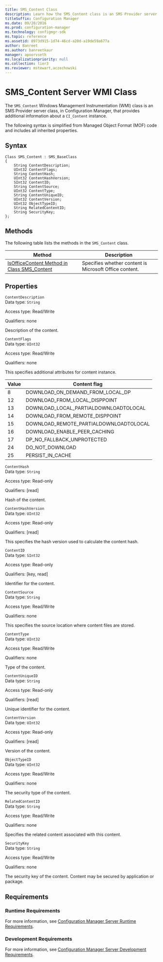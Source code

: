 ```yaml
---
title: SMS_Content Class
description: Learn how the SMS_Content class is an SMS Provider server class, in Configuration Manager, that provides additional information about a CI_Content instance.
titleSuffix: Configuration Manager
ms.date: 09/20/2016
ms.prod: configuration-manager
ms.technology: configmgr-sdk
ms.topic: reference
ms.assetid: 8973d915-1d74-46cd-a20d-a19de59a677a
author: Banreet
ms.author: banreetkaur
manager: apoorvseth
ms.localizationpriority: null
ms.collection: tier3
ms.reviewer: mstewart,aczechowski
---
```

# SMS_Content Server WMI Class
The `SMS_Content` Windows Management Instrumentation (WMI) class is an SMS Provider server class, in Configuration Manager, that provides additional information about a `CI_Content` instance.  

 The following syntax is simplified from Managed Object Format (MOF) code and includes all inherited properties.  

## Syntax  

```  
Class SMS_Content : SMS_BaseClass  
{  
    String ContentDescription;  
    UInt32 ContentFlags;  
    String ContentHash;  
    UInt32 ContentHashVersion;  
    SInt32 ContentID;  
    String ContentSource;  
    UInt32 ContentType;  
    String ContentUniqueID;  
    UInt32 ContentVersion;  
    UInt32 ObjectTypeID;  
    String RelatedContentID;  
    String SecurityKey;  
};  
```  

## Methods  
 The following table lists the methods in the `SMS_Content` class.  

|Method|Description|  
|------------|-----------------|  
|[IsOfficeContent Method in Class SMS_Content](../../../../../develop/reference/core/servers/configure/isofficecontent-method-in-class-sms_content.md)|Specifies whether content is Microsoft Office content.|  

## Properties  
 `ContentDescription`  
 Data type: `String`  

 Access type: Read/Write  

 Qualifiers: none  

 Description of the content.  

 `ContentFlags`  
 Data type: `UInt32`  

 Access type: Read/Write  

 Qualifiers: none  

 This specifies additional attributes for content instance.  

|Value|Content flag|  
|-|-|  
|8|DOWNLOAD_ON_DEMAND_FROM_LOCAL_DP|  
|12|DOWNLOAD_FROM_LOCAL_DISPPOINT|  
|13|DOWNLOAD_LOCAL_PARTIALDOWNLOADTOLOCAL|  
|14|DOWNLOAD_FROM_REMOTE_DISPPOINT|  
|15|DOWNLOAD_REMOTE_PARTIALDOWNLOADTOLOCAL|  
|16|DOWNLOAD_ENABLE_PEER_CACHING|  
|17|DP_NO_FALLBACK_UNPROTECTED|  
|24|DO_NOT_DOWNLOAD|  
|25|PERSIST_IN_CACHE|  

 `ContentHash`  
 Data type: `String`  

 Access type: Read-only  

 Qualifiers: [read]  

 Hash of the content.  

 `ContentHashVersion`  
 Data type: `UInt32`  

 Access type: Read-only  

 Qualifiers: [read]  

 This specifies the hash version used to calculate the content hash.  

 `ContentID`  
 Data type: `SInt32`  

 Access type: Read-only  

 Qualifiers: [key, read]  

 Identifier for the content.  

 `ContentSource`  
 Data type: `String`  

 Access type: Read/Write  

 Qualifiers: none  

 This specifies the source location where content files are stored.  

 `ContentType`  
 Data type: `UInt32`  

 Access type: Read/Write  

 Qualifiers: none  

 Type of the content.  

 `ContentUniqueID`  
 Data type: `String`  

 Access type: Read-only  

 Qualifiers: [read]  

 Unique identifier for the content.  

 `ContentVersion`  
 Data type: `UInt32`  

 Access type: Read-only  

 Qualifiers: [read]  

 Version of the content.  

 `ObjectTypeID`  
 Data type: `UInt32`  

 Access type: Read/Write  

 Qualifiers: none  

 The security type of the content.  

 `RelatedContentID`  
 Data type: `String`  

 Access type: Read/Write  

 Qualifiers: none  

 Specifies the related content associated with this content.  

 `SecurityKey`  
 Data type: `String`  

 Access type: Read/Write  

 Qualifiers: none  

 The security key of the content. Content may be secured by application or package.  

## Requirements  

### Runtime Requirements  
 For more information, see [Configuration Manager Server Runtime Requirements](../../../../../develop/core/reqs/server-runtime-requirements.md).  

### Development Requirements  
 For more information, see [Configuration Manager Server Development Requirements](../../../../../develop/core/reqs/server-development-requirements.md).  
